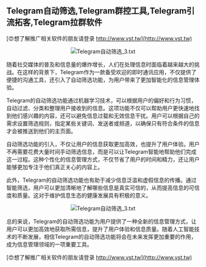 ## **Telegram自动筛选,Telegram群控工具,Telegram引流拓客,Telegram拉群软件**

[😍想了解推广相关软件的朋友请登录 http://www.vst.tw](http://www.vst.tw)

 <center><img src="https://vst.tw/MP4/tuiguang/png/5.png" alt="Telegram自动筛选_3.txt"></center>

随着社交媒体的普及和信息量的爆炸增长，人们在处理信息时面临着越来越大的挑战。在这样的背景下，Telegram作为一款备受欢迎的即时通讯应用，不仅提供了便捷的沟通工具，还引入了自动筛选功能，为用户带来了更加智能化的信息管理体验。

Telegram的自动筛选功能通过机器学习技术，可以根据用户的偏好和行为习惯，自动过滤、分类和整理用户接收到的信息。这项功能不仅可以帮助用户更快速地找到他们感兴趣的内容，还可以避免信息过载和无效信息干扰。用户可以根据自己的需求设置筛选规则，指定某些关键词、发送者或频道，以确保只有符合条件的信息才会被推送到他们的主页面。

自动筛选功能的引入，不仅让用户的信息获取更加高效，也提升了用户体验。用户不再需要花费大量时间手动筛选信息，而是可以让Telegram智能地帮助他们完成这一过程。这种个性化的信息管理方式，不仅节省了用户的时间和精力，还让用户能够更加专注于他们真正关心的内容上。

此外，Telegram的自动筛选功能也有助于减少信息泛滥和虚假信息的传播。通过智能筛选，用户可以更加清晰地了解哪些信息是真实可信的，从而提高信息的可信度和质量。这对于维护信息生态的健康发展具有积极的意义。

 <center><img src="https://vst.tw/MP4/tuiguang/png/4.png" alt="Telegram自动筛选_3.txt"></center>

总的来说，Telegram的自动筛选功能为用户提供了一种全新的信息管理方式，让用户可以更加高效地获取所需信息，提升了用户体验和信息质量。随着人工智能技术的不断发展，相信Telegram的自动筛选功能将会在未来发挥更加重要的作用，成为信息管理领域的一项重要工具。

[😍想了解推广相关软件的朋友请登录 http://www.vst.tw](http://www.vst.tw)




